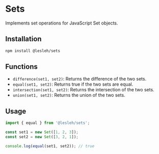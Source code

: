 # Sets

Implements set operations for JavaScript Set objects.

## Installation

```bash
npm install @lesleh/sets
```

## Functions

- `difference(set1, set2)`: Returns the difference of the two sets.
- `equal(set1, set2)`: Returns true if the two sets are equal.
- `intersection(set1, set2)`: Returns the intersection of the two sets.
- `union(set1, set2)`: Returns the union of the two sets.

## Usage

```javascript
import { equal } from '@lesleh/sets';

const set1 = new Set([1, 2, 3]);
const set2 = new Set([3, 2, 1]);

console.log(equal(set1, set2)); // true
```
